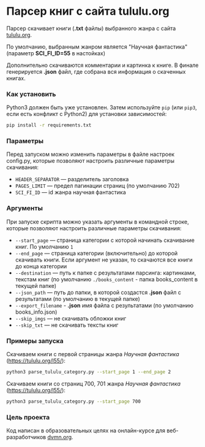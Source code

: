 # Парсер книг с сайта tululu.org

Парсер скачивает книги (**.txt** файлы) выбранного жанра с сайта [tululu.org](https://tululu.org/).

По умолчанию, выбранным жанром является "Научная фантастика" (параметр **SCI_FI_ID=55** в настойках)

Дополнительно скачиваются комментарии и картинка к книге. В финале генерируется **.json** файл, где собрана вся информация о скаченных книгах.

### Как установить

Python3 должен быть уже установлен.
Затем используйте `pip` (или `pip3`, если есть конфликт с Python2) для установки зависимостей:

```bash
pip install -r requirements.txt
```

### Параметры

Перед запуском можно изменить параметры в файле настроек config.py, которые позволяют настроить различные параметры скачивания:

* `HEADER_SEPARATOR` — разделитель заголовка
* `PAGES_LIMIT` — предел пагинации страниц (по умолчанию 702)
* `SCI_FI_ID` — id жанра научная фантастика

### Аргументы

При запуске скрипта можно указать аргументы в командной строке, которые позволяют настроить различные параметры скачивания:

* `--start_page` — страница категории с которой начинать скачивание книг. По умолчанию `1`
* `--end_page` — страница категории (включительно) до которой скачивать книги. Если аргумент не указан, то скачаются все книги до конца категории
* `--destination` — путь к папке с результатами парсинга: картинками, текстам книг (по умолчанию `./books_content` - папка books_content в текущей папке)
* `--json_path` — путь до папки, в которой создастся **.json** файл с результатами (по умолчанию в текущей папке)
* `--export_filename` - **.json** имя файла с результатами (по умолчанию books_info.json)
* `--skip_imgs` — не скачивать обложки книг
* `--skip_txt` — не скачивать тексты книг

### Примеры запуска

Скачиваем книги с первой страницы жанра *Научная фантастика* (https://tululu.org/l55/):
```bash
python3 parse_tululu_category.py --start_page 1 --end_page 2
```

Скачиваем книги со страниц 700, 701 жанра *Научная фантастика* (https://tululu.org/l55/):
```bash
python3 parse_tululu_category.py --start_page 700
```

### Цель проекта

Код написан в образовательных целях на онлайн-курсе для веб-разработчиков [dvmn.org](https://dvmn.org/).
